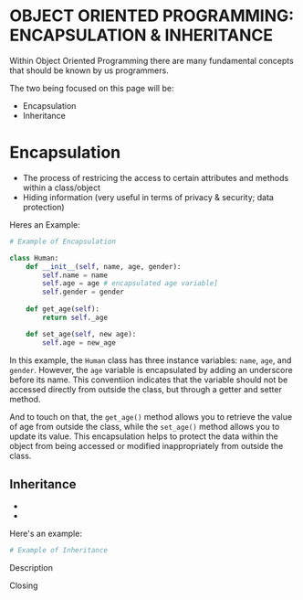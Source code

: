 # OBJECT ORIENTED PROGRAMMING: ENCAPSULATION & INHERITANCE

Within Object Oriented Programming there are many fundamental concepts that should be known by us programmers.

The two being focused on this page will be:
- Encapsulation
- Inheritance


# Encapsulation
- The process of restricing the access to certain attributes and methods within a class/object
- Hiding information (very useful in terms of privacy & security; data protection)

Heres an Example:

```python
# Example of Encapsulation

class Human:
    def __init__(self, name, age, gender):
        self.name = name
        self.age = age # encapsulated age variable]
        self.gender = gender
    
    def get_age(self):
        return self._age

    def set_age(self, new age):
        self.age = new_age

```

In this example, the `Human` class has three instance variables: `name`, `age`, and `gender`. However, the `age` variable is encapsulated by adding an underscore before its name. This conventiion indicates that the variable should not be accessed directly from outside the class, but through a getter and setter method. 

And to touch on that, the `get_age()` method allows you to retrieve the value of age from outside the class, while the `set_age()` method allows you to update its value. This encapsulation helps to protect the data within the object from being accessed or modified inappropriately from outside the class. 

## Inheritance
-
- 

Here's an example:
```python
# Example of Inheritance


```

Description


Closing
